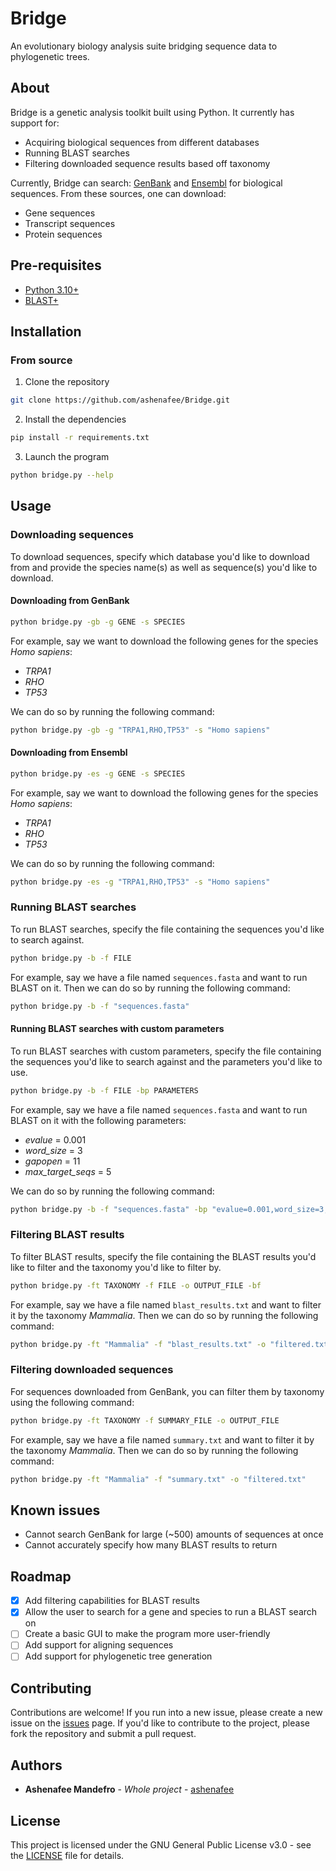# Bridge
An evolutionary biology analysis suite bridging sequence data to phylogenetic trees.

## About
Bridge is a genetic analysis toolkit built using Python. It currently has support for:

- Acquiring biological sequences from different databases
- Running BLAST searches
- Filtering downloaded sequence results based off taxonomy

Currently, Bridge can search: [GenBank](https://www.ncbi.nlm.nih.gov/genbank/) and [Ensembl](https://useast.ensembl.org/index.html) for biological sequences. From these sources, one can download:

- Gene sequences
- Transcript sequences
- Protein sequences

## Pre-requisites

- [Python 3.10+](https://www.python.org/)
- [BLAST+](https://blast.ncbi.nlm.nih.gov/doc/blast-help/downloadblastdata.html)

## Installation

### From source

1. Clone the repository

```bash
git clone https://github.com/ashenafee/Bridge.git
```

2. Install the dependencies

```bash
pip install -r requirements.txt
```

3. Launch the program

```bash
python bridge.py --help
```

## Usage

### Downloading sequences

To download sequences, specify which database you'd like to download from and provide the species name(s) as well as sequence(s) you'd like to download.

#### Downloading from GenBank

```bash
python bridge.py -gb -g GENE -s SPECIES
```

For example, say we want to download the following genes for the species *Homo sapiens*:

- *TRPA1*
- *RHO*
- *TP53*

We can do so by running the following command:

```bash
python bridge.py -gb -g "TRPA1,RHO,TP53" -s "Homo sapiens"
```

#### Downloading from Ensembl

```bash
python bridge.py -es -g GENE -s SPECIES
```

For example, say we want to download the following genes for the species *Homo sapiens*:

- *TRPA1*
- *RHO*
- *TP53*

We can do so by running the following command:

```bash
python bridge.py -es -g "TRPA1,RHO,TP53" -s "Homo sapiens"
```

### Running BLAST searches

To run BLAST searches, specify the file containing the sequences you'd like to search against.

```bash
python bridge.py -b -f FILE
```

For example, say we have a file named `sequences.fasta` and want to run BLAST on it. Then we can do so by running the following command:

```bash
python bridge.py -b -f "sequences.fasta"
```

#### Running BLAST searches with custom parameters

To run BLAST searches with custom parameters, specify the file containing the sequences you'd like to search against and the parameters you'd like to use.

```bash
python bridge.py -b -f FILE -bp PARAMETERS
```

For example, say we have a file named `sequences.fasta` and want to run BLAST on it with the following parameters:

- *evalue* = 0.001
- *word_size* = 3
- *gapopen* = 11
- *max_target_seqs* = 5

We can do so by running the following command:

```bash
python bridge.py -b -f "sequences.fasta" -bp "evalue=0.001,word_size=3,gapopen=11,max_target_seqs=5"
```

### Filtering BLAST results

To filter BLAST results, specify the file containing the BLAST results you'd like to filter and the taxonomy you'd like to filter by.

```bash
python bridge.py -ft TAXONOMY -f FILE -o OUTPUT_FILE -bf
```

For example, say we have a file named `blast_results.txt` and want to filter it by the taxonomy *Mammalia*. Then we can do so by running the following command:

```bash
python bridge.py -ft "Mammalia" -f "blast_results.txt" -o "filtered.txt" -bf
```

### Filtering downloaded sequences

For sequences downloaded from GenBank, you can filter them by taxonomy using the following command:

```bash
python bridge.py -ft TAXONOMY -f SUMMARY_FILE -o OUTPUT_FILE
```

For example, say we have a file named `summary.txt` and want to filter it by the taxonomy *Mammalia*. Then we can do so by running the following command:

```bash
python bridge.py -ft "Mammalia" -f "summary.txt" -o "filtered.txt"
```

## Known issues

- Cannot search GenBank for large (~500) amounts of sequences at once
- Cannot accurately specify how many BLAST results to return

## Roadmap

- [x] Add filtering capabilities for BLAST results
- [x] Allow the user to search for a gene and species to run a BLAST search on
- [ ] Create a basic GUI to make the program more user-friendly
- [ ] Add support for aligning sequences
- [ ] Add support for phylogenetic tree generation

## Contributing

Contributions are welcome! If you run into a new issue, please create a new issue on the [issues](https://github.com/ashenafee/Bridge/issues) page. If you'd like to contribute to the project, please fork the repository and submit a pull request.

## Authors

- **Ashenafee Mandefro** - *Whole project* - [ashenafee](https://www.ashenafee.com/)

## License

This project is licensed under the GNU General Public License v3.0 - see the [LICENSE](LICENSE) file for details.
